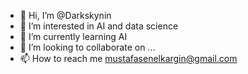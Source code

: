 - 👋 Hi, I’m @Darkskynin
- 👀 I’m interested in AI and data science
- 🌱 I’m currently learning AI
- 💞️ I’m looking to collaborate on ...
- 📫 How to reach me mustafasenelkargin@gmail.com

<!---
Darkskynin/Darkskynin is a ✨ special ✨ repository because its `README.md` (this file) appears on your GitHub profile.
You can click the Preview link to take a look at your changes.
--->

